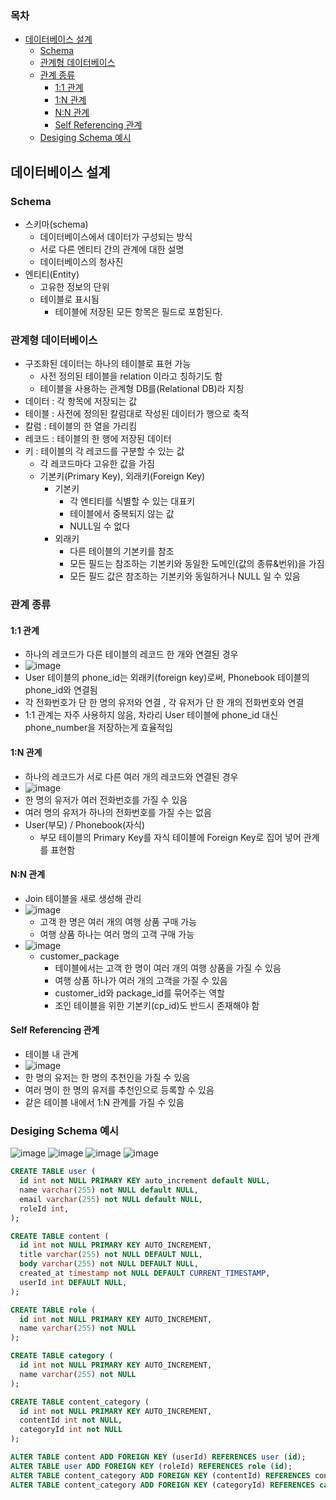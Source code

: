 ### 목차
- [데이터베이스 설계](#데이터베이스-설계)
  - [Schema](#schema)
  - [관계형 데이터베이스](#관계형-데이터베이스)
  - [관계 종류](#관계-종류)
    - [1:1 관계](#11-관계)
    - [1:N 관계](#1n-관계)
    - [N:N 관계](#nn-관계)
    - [Self Referencing 관계](#self-referencing-관계)
  - [Desiging Schema 예시](#desiging-schema-예시)
## 데이터베이스 설계

### Schema 
- 스키마(schema)
  - 데이터베이스에서 데이터가 구성되는 방식
  - 서로 다른 엔티티 간의 관계에 대한 설명
  - 데이터베이스의 청사진
- 엔티티(Entity)
  - 고유한 정보의 단위
  - 테이블로 표시됨
    - 테이블에 저장된 모든 항목은 필드로 포함된다.

### 관계형 데이터베이스
- 구조화된 데이터는 하나의 테이블로 표현 가능
  - 사전 정의된 테이블을 relation 이라고 칭하기도 함
  - 테이블을 사용하는 관계형 DB를(Relational DB)라 지칭
- 데이터 : 각 항목에 저장되는 값
- 테이블 : 사전에 정의된 칼럼대로 작성된 데이터가 행으로 축적
- 칼럼 : 테이블의 한 열을 가리킴
- 레코드 : 테이블의 한 행에 저장된 데이터
- 키 : 테이블의 각 레코드를 구분할 수 있는 값
  - 각 레코드마다 고유한 값을 가짐
  - 기본키(Primary Key), 외래키(Foreign Key)
    - 기본키
      - 각 엔티티를 식별할 수 있는 대표키
      - 테이블에서 중복되지 않는 값
      - NULL일 수 없다
    - 외래키 
      - 다른 테이블의 기본키를 참조
      - 모든 필드는 참조하는 기본키와 동일한 도메인(값의 종류&번위)을 가짐
      - 모든 필드 값은 참조하는 기본키와 동일하거나 NULL 일 수 있음

### 관계 종류
#### 1:1 관계
  - 하나의 레코드가 다른 테이블의 레코드 한 개와 연결된 경우
  - ![image](https://user-images.githubusercontent.com/102513932/194222897-5e01d494-b09c-45e0-8ed9-b84a8c1ca970.png)
  - User 테이블의 phone_id는 외래키(foreign key)로써, Phonebook 테이블의 phone_id와 연결됨
  - 각 전화번호가 단 한 명의 유저와 연결 , 각 유저가 단 한 개의 전화번호와 연결
  - 1:1 관계는 자주 사용하지 않음, 차라리 User 테이블에 phone_id 대신 phone_number을 저장하는게 효율적임
#### 1:N 관계
  - 하나의 레코드가 서로 다른 여러 개의 레코드와 연결된 경우
  - ![image](https://user-images.githubusercontent.com/102513932/194223222-5a3d30b8-859d-4f27-9af3-b5c9259cdab1.png)
  - 한 명의 유저가 여러 전화번호를 가질 수 있음
  - 여러 명의 유저가 하나의 전화번호를 가질 수는 없음
  - User(부모) / Phonebook(자식)
    - 부모 테이블의 Primary Key를 자식 테이블에 Foreign Key로 집어 넣어 관계를 표현함
#### N:N 관계
  - Join 테이블을 새로 생성해 관리
  - ![image](https://user-images.githubusercontent.com/102513932/194224413-fa40ec15-1d24-4033-b5b4-04ed280180ed.png)
    - 고객 한 명은 여러 개의 여행 상품 구매 가능
    - 여행 상품 하나는 여러 명의 고객 구매 가능
  - ![image](https://user-images.githubusercontent.com/102513932/194224479-1195db72-b0da-4d9e-a423-473ea86d8d6d.png)
    - customer_package 
      - 테이블에서는 고객 한 명이 여러 개의 여행 상품을 가질 수 있음
      - 여행 상품 하나가 여러 개의 고객을 가질 수 있음
      - customer_id와 package_id를 묶어주는 역할
      - 조인 테이블을 위한 기본키(cp_id)도 반드시 존재해야 함
#### Self Referencing 관계
  - 테이블 내 관계
  - ![image](https://user-images.githubusercontent.com/102513932/194225486-d03643fb-670f-446e-9fa4-71d3864b4f0e.png)
  - 한 명의 유저는 한 명의 추천인을 가질 수 있음
  - 여러 명이 한 명의 유저를 추천인으로 등록할 수 있음
  - 같은 테이블 내에서 1:N 관계를 가질 수 있음 

### Desiging Schema 예시
![image](https://user-images.githubusercontent.com/102513932/194537158-0a7c1dd7-e115-4233-9d14-1f01711524d5.png)
![image](https://user-images.githubusercontent.com/102513932/194537313-bbf56e72-fd60-4c0d-9e76-70a7f02a01d6.png)
![image](https://user-images.githubusercontent.com/102513932/194537364-12b21bc6-60a3-404c-932b-34f4fb86938c.png)
![image](https://user-images.githubusercontent.com/102513932/194537405-7f7c3038-1fe3-42ee-ae3d-9cfb2940412c.png)
```sql
CREATE TABLE user (
  id int not NULL PRIMARY KEY auto_increment default NULL,
  name varchar(255) not NULL default NULL,
  email varchar(255) not NULL default NULL,
  roleId int,
);

CREATE TABLE content (
  id int not NULL PRIMARY KEY AUTO_INCREMENT,
  title varchar(255) not NULL DEFAULT NULL,
  body varchar(255) not NULL DEFAULT NULL,
  created_at timestamp not NULL DEFAULT CURRENT_TIMESTAMP,
  userId int DEFAULT NULL,
);

CREATE TABLE role (
  id int not NULL PRIMARY KEY AUTO_INCREMENT,
  name varchar(255) not NULL
);

CREATE TABLE category (
  id int not NULL PRIMARY KEY AUTO_INCREMENT,
  name varchar(255) not NULL
);

CREATE TABLE content_category (
  id int not NULL PRIMARY KEY AUTO_INCREMENT,
  contentId int not NULL,
  categoryId int not NULL
);

ALTER TABLE content ADD FOREIGN KEY (userId) REFERENCES user (id);
ALTER TABLE user ADD FOREIGN KEY (roleId) REFERENCES role (id);
ALTER TABLE content_category ADD FOREIGN KEY (contentId) REFERENCES content (id);
ALTER TABLE content_category ADD FOREIGN KEY (categoryId) REFERENCES category (id);
```